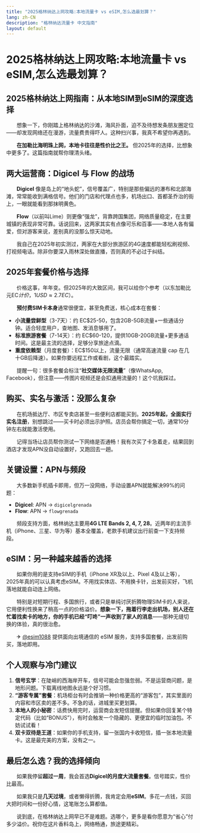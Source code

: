 ```yaml
---
title: "2025格林纳达上网攻略:本地流量卡 vs eSIM,怎么选最划算？"
lang: zh-CN
description: "格林纳达流量卡 中文指南"
layout: default
---
```

# 2025格林纳达上网攻略:本地流量卡 vs eSIM,怎么选最划算？

## 2025格林纳达上网指南：从本地SIM到eSIM的深度选择

　　想象一下，你刚踏上格林纳达的沙滩，海风扑面，迫不及待想发条朋友圈定位——却发现网络还在漫游，流量费贵得吓人。这种扫兴事，我真不希望你再遇到。

　　**在加勒比海明珠上网，本地卡往往是性价比之王。** 但2025年的选择，比想象中更多了。这篇指南就帮你理清头绪。

## 两大运营商：Digicel 与 Flow 的战场

　　**Digicel** 像是岛上的“地头蛇”，信号覆盖广，特别是那些偏远的瀑布和北部海滩，常常能收到满格信号。他们的门店和代理点也多，机场出口、首都圣乔治的街上，一眼就能看到那抹明黄色。

　　**Flow**（以前叫Lime）则更像“强龙”，背靠跨国集团，网络质量稳定，在主要城镇的表现非常可靠。话说回来，这两家其实有点像可乐和百事——本地人各有偏爱，但对游客来说，差别真的没那么惊天动地。

　　我自己在2025年初实测过，两家在大部分旅游区的4G速度都能轻松刷视频、打视频电话。除非你要深入雨林深处做直播，否则真的不必过于纠结。

## 2025年套餐价格与选择

　　价格这事，年年变。但2025年的大致区间，我可以给你个参考（以东加勒比元EC$计价，1 USD ≈ 2.7 EC$）。

　　**预付费SIM卡本身**通常很便宜，甚至免费送，核心成本在套餐：

*   **小流量尝鲜型**（3-7天）：约 EC$25-50，包含2GB-5GB流量+一些通话分钟。适合轻度用户，查地图、发消息够用了。
*   **标准旅游套餐**（7-14天）：约 EC$60-120，提供10GB-20GB流量+更多通话时间。这是最主流的选择，足够分享旅途点滴。
*   **重度依赖型**（月度套餐）：EC$150以上，流量无限（通常高速流量 cap 在几十GB后降速）。如果你要远程工作或看剧，这个最踏实。

　　提醒一句：很多套餐会标注“**社交媒体无限流量**”（像WhatsApp, Facebook），但注意——传图片视频还是会扣通用流量的！这个坑我踩过。

## 购买、实名与激活：没那么复杂

　　在机场抵达厅、市区专卖店甚至一些便利店都能买到。**2025年起，全面实行实名注册**，别想跳过——买卡时必须出示护照。店员会帮你搞定一切，通常10分钟左右就能激活使用。

　　记得当场让店员帮你测试一下网络是否通畅！我有次买了卡急着走，结果回到酒店才发现APN没自动设置好，又跑回去一趟。

## 关键设置：APN与频段

　　大多数新手机插卡即用，但万一没网络，手动设置APN就能解决99%的问题：

*   **Digicel**: APN → `digicelgrenada`
*   **Flow**: APN → `flowgrenada`

　　频段支持方面，格林纳达主要用**4G LTE Bands 2, 4, 7, 28**。近两年的主流手机（iPhone、三星、华为等）基本全覆盖，老款手机建议出行前查一下支持频段。

## eSIM：另一种越来越香的选择

　　如果你用的是支持eSIM的手机（iPhone XR及以上、Pixel 4及以上等），2025年真的可以认真考虑eSIM。不用找实体店、不用换卡针，出发前买好，飞机落地就能自动连上网络。

　　特别是对短期行程、多国旅行，或者只是单纯讨厌折腾物理SIM卡的人来说，它用便利性换来了稍高一点的价格溢价。**想象一下，拖着行李走出机场，别人还在忙着找卖卡的地方，你的手机已经“叮咚”一声收到了家人的消息**——那种无缝切换的体验，真的很治愈。

　　✈ [@esim1088](https://t.me/s/esim1088) 提供面向出境通信的 eSIM 服务，支持多国套餐，出发前购买，落地即用。

## 个人观察与冷门建议

1.  **信号玄学**：在陡峭的西海岸开车，信号可能会忽强忽弱。不是运营商问题，是地形问题。下载离线地图永远是个好习惯。
2.  **“游客专属”套餐**：机场柜台有时会推销一种价格更高的“游客包”，其实里面的内容和市区卖的差不多。不急的话，进城里买更划算。
3.  **本地人的小秘密**：话费快用完时，运营商会发短信提醒。但如果你回复某个特定代码（比如“BONUS”），有时会触发一个隐藏的、更便宜的临时加油包。不妨试试看！
4.  **双卡双待是王道**：如果你的手机支持，留一张国内卡收短信，插一张本地流量卡。这是最完美的方案，没有之一。

## 最后怎么选？我的选择倾向

　　如果我停留**超过一周**，我会首选**Digicel的月度大流量套餐**。信号踏实，性价比最高。

　　如果我只是**几天过境**，或者懒得折腾，我肯定会用**eSIM**。多花一点钱，买回大把时间和一份好心情，这笔账怎么算都值。

　　说到底，在格林纳达上网早已不是难题。选哪个，更多是看你愿意为“省心”付多少溢价。祝你在这片香料岛上，网络畅通，旅途更精彩。